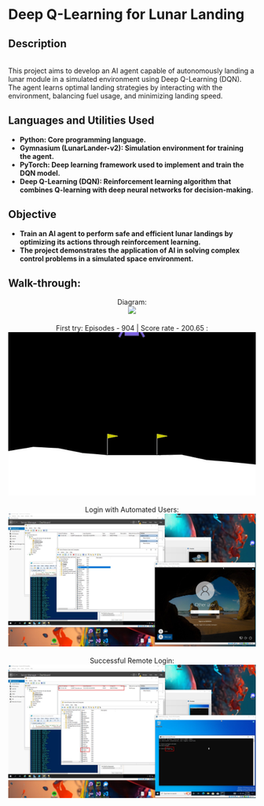 <h1>Deep Q-Learning for Lunar Landing</h1>

 

<h2>Description</h2>

<br />
This project aims to develop an AI agent capable of autonomously landing a lunar module in a simulated environment using Deep Q-Learning (DQN).
<br />
The agent learns optimal landing strategies by interacting with the environment, balancing fuel usage, and minimizing landing speed.



<h2>Languages and Utilities Used</h2>

- <b>Python: Core programming language.</b>
- <b>Gymnasium (LunarLander-v2): Simulation environment for training the agent.</b>
- <b>PyTorch: Deep learning framework used to implement and train the DQN model.</b>
- <b>Deep Q-Learning (DQN): Reinforcement learning algorithm that combines Q-learning with deep neural networks for decision-making.</b>


<h2>Objective</h2>

- <b>Train an AI agent to perform safe and efficient lunar landings by optimizing its actions through reinforcement learning.</b> 
- <b>The project demonstrates the application of AI in solving complex control problems in a simulated space environment.</b> 


<h2>Walk-through:</h2>

<p align="center">
Diagram: <br/>
<img src="[https://github.com/Vlad774/ActiveDirectoryLab/blob/main/Creating%20Users%20script.jpg](https://github.com/Vlad774/ActiveDirectoryLab/blob/main/diagram.jpg)"/>
<br />
<br />
First try: Episodes - 904 | Score rate - 200.65 :  <br/>
<img src="https://github.com/Vlad774/Deep-Q-Learning-for-Lunar-Landing/blob/main/AutoLanding_v1.gif"/>
<br />
<br />
Login with Automated Users: <br/>
<img src="https://github.com/Vlad774/ActiveDirectoryLab/blob/main/Login_with_Automated_users.jpg"/>
<br />
<br />
Successful Remote Login:  <br/>
<img src="https://github.com/Vlad774/ActiveDirectoryLab/blob/main/Success_login.jpg"/>


</p>

<!--
 ```diff
- text in red
+ text in green
! text in orange
# text in gray
@@ text in purple (and bold)@@
```
--!>
